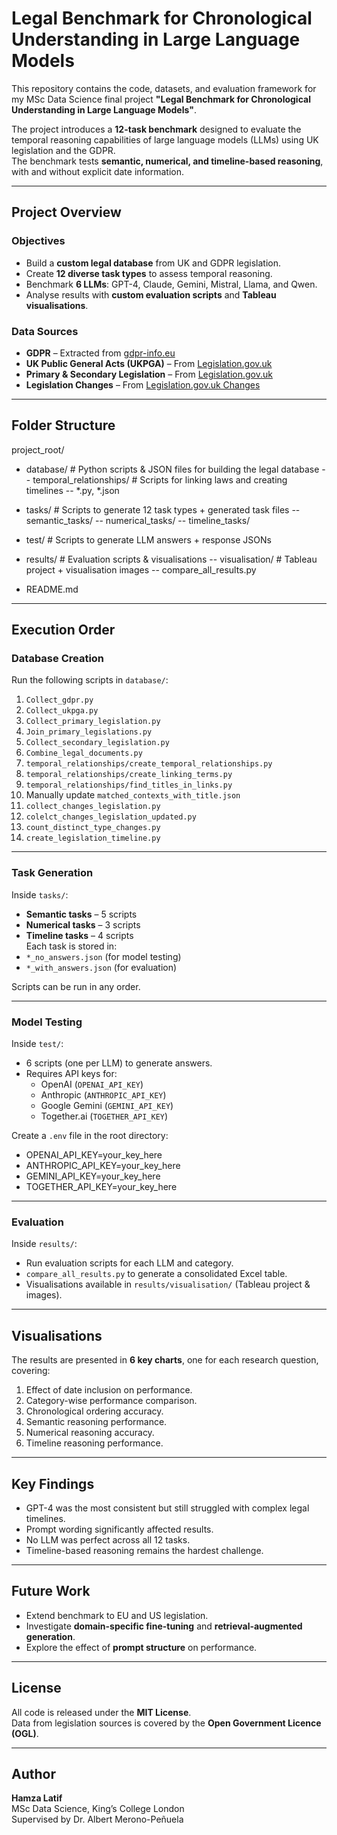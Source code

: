 # Legal Benchmark for Chronological Understanding in Large Language Models

This repository contains the code, datasets, and evaluation framework for my MSc Data Science final project **"Legal Benchmark for Chronological Understanding in Large Language Models"**.

The project introduces a **12-task benchmark** designed to evaluate the temporal reasoning capabilities of large language models (LLMs) using UK legislation and the GDPR.  
The benchmark tests **semantic, numerical, and timeline-based reasoning**, with and without explicit date information.

---

## Project Overview

### Objectives
- Build a **custom legal database** from UK and GDPR legislation.
- Create **12 diverse task types** to assess temporal reasoning.
- Benchmark **6 LLMs**: GPT-4, Claude, Gemini, Mistral, Llama, and Qwen.
- Analyse results with **custom evaluation scripts** and **Tableau visualisations**.

### Data Sources
- **GDPR** – Extracted from [gdpr-info.eu](https://gdpr-info.eu)
- **UK Public General Acts (UKPGA)** – From [Legislation.gov.uk](https://www.legislation.gov.uk)
- **Primary & Secondary Legislation** – From [Legislation.gov.uk](https://www.legislation.gov.uk)
- **Legislation Changes** – From [Legislation.gov.uk Changes](https://www.legislation.gov.uk/changes)

---

## Folder Structure
project_root/

- database/ # Python scripts & JSON files for building the legal database
-- temporal_relationships/ # Scripts for linking laws and creating timelines
-- *.py, *.json

- tasks/ # Scripts to generate 12 task types + generated task files
-- semantic_tasks/
-- numerical_tasks/
-- timeline_tasks/

- test/ # Scripts to generate LLM answers + response JSONs

- results/ # Evaluation scripts & visualisations
-- visualisation/ # Tableau project + visualisation images
-- compare_all_results.py

- README.md

---

## Execution Order

### **Database Creation**
Run the following scripts in `database/`:
1. `Collect_gdpr.py`
2. `Collect_ukpga.py`
3. `Collect_primary_legislation.py`
4. `Join_primary_legislations.py`
5. `Collect_secondary_legislation.py`
6. `Combine_legal_documents.py`
7. `temporal_relationships/create_temporal_relationships.py`
8. `temporal_relationships/create_linking_terms.py`
9. `temporal_relationships/find_titles_in_links.py`
10. Manually update `matched_contexts_with_title.json`
11. `collect_changes_legislation.py`
12. `colelct_changes_legislation_updated.py`
13. `count_distinct_type_changes.py`
14. `create_legislation_timeline.py`

---

### **Task Generation**
Inside `tasks/`:
- **Semantic tasks** – 5 scripts
- **Numerical tasks** – 3 scripts
- **Timeline tasks** – 4 scripts  
Each task is stored in:
- `*_no_answers.json` (for model testing)
- `*_with_answers.json` (for evaluation)

Scripts can be run in any order.

---

### **Model Testing**
Inside `test/`:
- 6 scripts (one per LLM) to generate answers.
- Requires API keys for:
  - OpenAI (`OPENAI_API_KEY`)
  - Anthropic (`ANTHROPIC_API_KEY`)
  - Google Gemini (`GEMINI_API_KEY`)
  - Together.ai (`TOGETHER_API_KEY`)

Create a `.env` file in the root directory:
- OPENAI_API_KEY=your_key_here
- ANTHROPIC_API_KEY=your_key_here
- GEMINI_API_KEY=your_key_here
- TOGETHER_API_KEY=your_key_here

---

### **Evaluation**
Inside `results/`:
- Run evaluation scripts for each LLM and category.
- `compare_all_results.py` to generate a consolidated Excel table.
- Visualisations available in `results/visualisation/` (Tableau project & images).

---

## Visualisations
The results are presented in **6 key charts**, one for each research question, covering:
1. Effect of date inclusion on performance.
2. Category-wise performance comparison.
3. Chronological ordering accuracy.
4. Semantic reasoning performance.
5. Numerical reasoning accuracy.
6. Timeline reasoning performance.

---

## Key Findings
- GPT-4 was the most consistent but still struggled with complex legal timelines.
- Prompt wording significantly affected results.
- No LLM was perfect across all 12 tasks.
- Timeline-based reasoning remains the hardest challenge.

---

## Future Work
- Extend benchmark to EU and US legislation.
- Investigate **domain-specific fine-tuning** and **retrieval-augmented generation**.
- Explore the effect of **prompt structure** on performance.

---

## License
All code is released under the **MIT License**.  
Data from legislation sources is covered by the **Open Government Licence (OGL)**.

---

## Author
**Hamza Latif**  
MSc Data Science, King’s College London  
Supervised by Dr. Albert Merono-Peñuela
